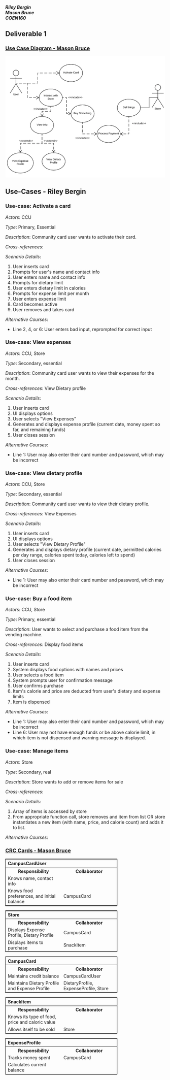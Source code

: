 
##### Riley Bergin<br />Mason Bruce<br />COEN160
## Deliverable 1

### <u>Use Case Diagram - Mason Bruce</u>
![](UseCaseDiagram.png)

## Use-Cases - Riley Bergin

### Use-case: Activate a card
*Actors*: CCU

*Type*: Primary, Essential

*Description*: Community card user wants to activate their card.

*Cross-references*:

*Scenario Details*:

1. User inserts card
2. Prompts for user's name and contact info
3. User enters name and contact info
2. Prompts for dietary limit
3. User enters dietary limit in calories
4. Prompts for expense limit per month
5. User enters expense limit
6. Card becomes active
7. User removes and takes card

*Alternative Courses*:

* Line 2, 4, or 6: User enters bad input, reprompted for correct input

### Use-case: View expenses
*Actors*: CCU, Store

*Type*: Secondary, essential

*Description*: Community card user wants to view their expenses for the month.

*Cross-references*: View Dietary profile

*Scenario Details*:

1. User inserts card
2. UI displays options
3. User selects "View Expenses"
4. Generates and displays expense profile (current date, money spent so far, and remaining funds)
5. User closes session

*Alternative Courses*:

* Line 1: User may also enter their card number and password, which may be incorrect

### Use-case: View dietary profile
*Actors*: CCU, Store

*Type*: Secondary, essential

*Description*: Community card user wants to view their dietary profile.

*Cross-references*: View Expenses

*Scenario Details*:

1. User inserts card
2. UI displays options
3. User selects "View Dietary Profile"
4. Generates and displays dietary profile (current date, permitted calories per day range, calories spent today, calories left to spend)
5. User closes session

*Alternative Courses*:

* Line 1: User may also enter their card number and password, which may be incorrect

### Use-case: Buy a food item
*Actors*: CCU, Store

*Type*: Primary, essential

*Description*: User wants to select and purchase a food item from the vending machine.

*Cross-references*: Display food items

*Scenario Details*: 

1. User inserts card
2. System displays food options with names and prices
3. User selects a food item
4. System prompts user for confirmation message
5. User confirms purchase
6. Item's calorie and price are deducted from user's dietary and expense limits
7. Item is dispensed


*Alternative Courses*:

* Line 1: User may also enter their card number and password, which may be incorrect
* Line 6: User may not have enough funds or be above calorie limit, in which item is not dispensed and warning message is displayed.

### Use-case: Manage items
*Actors*: Store

*Type*: Secondary, real

*Description*: Store wants to add or remove items for sale

*Cross-references*:

*Scenario Details*:

1. Array of items is accessed by store
2. From appropriate function call, store removes and item from list OR store instantiates a new item (with name, price, and calorie count) and adds it to list.

*Alternative Courses*:


### <u>CRC Cards - Mason Bruce</u>
<!--CCU-->

<table style='width:70%; border: 1px solid black;'>
	<thead>
        	<th colspan="2" style="text-align: left;">
			CampusCardUser
		</th>  
    	</thead>
	<tr style='width:100%;'>
		<th style='width:50%;'>
			Responsibility
		</td>
		<th style='width:50%;'>
			Collaborator
		</td>
	</tr>
	<tr style='width:100%;'>
		<td style='width:50%;'>
			Knows name, contact info
		</td>
		<td style='width:50%;'></td>
	</tr>
	<tr style='width:100%;'>
		<td style='width:50%;'>
			Knows food preferences, and initial balance
		</td>
		<td style='width:50%;'>
			CampusCard
		</td>
	</tr>
</table>

<!--Store-->
<table style='width:70%; border: 1px solid black;'>
	<thead>
        	<th colspan="2" style="text-align: left;">
			Store
            	</th>
    	</thead>
	<tr style='width:100%;'>
		<th style='width:50%;'>
			Responsibility
		</th>
		<th style='width:50%;'>
			Collaborator
		</th>
	</tr>
	<tr style='width:100%;'>
		<td style='width:50%;'>
			Displays Expense Profile, Dietary Profile
		</td>
		<td style='width:50%;'>
			CampusCard
		</td>
	</tr>
	<tr style='width:100%;'>
		<td style='width:50%;'>
			Displays items to purchase
		</td>
		<td style='width:50%;'>
			SnackItem
		</td>
	</tr>
</table>

<!--CampusCard-->
<table style='width:70%; border: 1px solid black;'>
	<thead>
        	<th colspan="2" style="text-align: left;">
            		CampusCard
		</th>
    	</thead>
	<tr style='width:100%;'>
		<th style='width:50%;'>
			Responsibility
		</th>
		<th style='width:50%;'>
			Collaborator
		</th>
	</tr>
	<tr style='width:100%;'>
		<td style='width:50%;'>
			Maintains credit balance
		</td>
		<td style='width:50%;'>
			CampusCardUser
		</td>
	</tr>
	<tr style='width:100%;'>
		<td style='width:50%;'>
			Maintains Dietary Profile and Expense Profile
		</td>
		<td style='width:50%;'>
			DietaryProfile, ExpenseProfile, Store
		</td>
	</tr>
</table>

<!--SnackItem-->
<table style='width:70%; border: 1px solid black;'>
	<thead>
        	<th colspan="2" style="text-align: left;">
            		SnackItem
            	</th>
   	</thead>
	<tr style='width:100%;'>
		<th style='width:50%;'>
			Responsibility
		</th>
		<th style='width:50%;'>
			Collaborator
		</th>
	</tr>
	<tr style='width:100%;'>
		<td style='width:50%;'>
			Knows its type of food, price and caloric value
		</td>
		<td style='width:50%;'></td>
	</tr>
	<tr style='width:100%;'>
		<td style='width:50%;'>
			Allows itself to be sold
		</td>
		<td style='width:50%;'>
			Store
		</td>
	</tr>
</table>

<!--ExpenseProfile-->
<table style='width:70%; border: 1px solid black;'>
	<thead>
       		<th colspan="2" style="text-align: left;">
            		ExpenseProfile
            	</th>
     	</thead>
	<tr style='width:100%;'>
		<th style='width:50%;'>
			Responsibility
		</th>
		<th style='width:50%;'>
			Collaborator
		</th>
	</tr>
	<tr style='width:100%;'>
		<td style='width:50%;'>
			Tracks money spent
		</td>
		<td style='width:50%;'>
			CampusCard
		</td>
	</tr>
	<tr style='width:100%;'>
		<td style='width:50%;'>
			Calculates current balance
		</td>
		<td style='width:50%;'></td>
	</tr>
</table>
